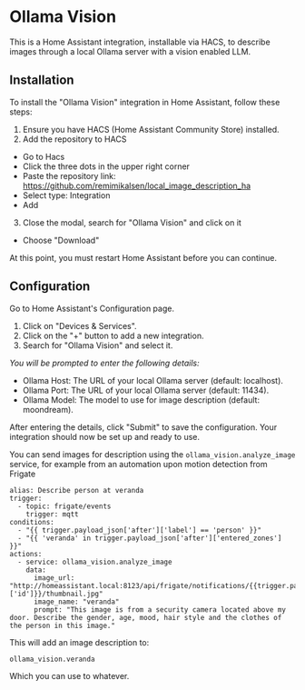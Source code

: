 # Ollama Vision

This is a Home Assistant integration, installable via HACS, to describe images through a local Ollama server with a vision enabled LLM.


## Installation
To install the "Ollama Vision" integration in Home Assistant, follow these steps:

1. Ensure you have HACS (Home Assistant Community Store) installed.
2. Add the repository to HACS
  - Go to Hacs
  - Click the three dots in the upper right corner
  - Paste the repository link: https://github.com/remimikalsen/local_image_description_ha
  - Select type: Integration
  - Add
3. Close the modal, search for "Ollama Vision" and click on it
  - Choose "Download"

At this point, you must restart Home Assistant before you can continue.

## Configuration

Go to Home Assistant's Configuration page.

1. Click on "Devices & Services".
2. Click on the "+" button to add a new integration.
3. Search for "Ollama Vision" and select it.

*You will be prompted to enter the following details:*
- Ollama Host: The URL of your local Ollama server (default: localhost).
- Ollama Port: The URL of your local Ollama server (default: 11434).
- Ollama Model: The model to use for image description (default: moondream).

After entering the details, click "Submit" to save the configuration.
Your integration should now be set up and ready to use. 

You can send images for description using the `ollama_vision.analyze_image` service, for example from an automation upon motion detection from Frigate

```
alias: Describe person at veranda
trigger:
  - topic: frigate/events
    trigger: mqtt
conditions:
  - "{{ trigger.payload_json['after']['label'] == 'person' }}"
  - "{{ 'veranda' in trigger.payload_json['after']['entered_zones'] }}"
actions:
  - service: ollama_vision.analyze_image
    data:
      image_url: "http://homeassistant.local:8123/api/frigate/notifications/{{trigger.payload_json['after']['id']}}/thumbnail.jpg"
      image_name: "veranda"
      prompt: "This image is from a security camera located above my door. Describe the gender, age, mood, hair style and the clothes of the person in this image."
```

This will add an image description to:

```
ollama_vision.veranda
```

Which you can use to whatever.

